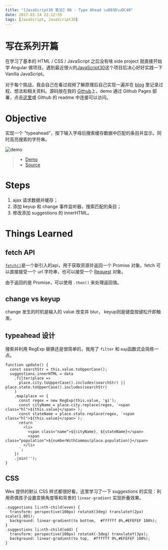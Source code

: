 ```yaml
---
title: "[JavaScript30 笔记] 06 - Type Ahead \uD83D\uDC40"
date: 2017-01-14 22:12:55
tags: [JavaScript, JavaScript30]
---
```


# 写在系列开篇
在学习了基本的 HTML / CSS / JavaScript 之后没有啥 side project 就直接开始学 Angular 做项目。遇到最近很火的[JavaScript30](https://JavaScript30.com)这个项目后决心好好实践一下 Vanilla JavaScript。

对于每个挑战，我会自己在看过视频了解原理后自己实现一遍并在 [blog](https://xg-wang.github.io/tags/JavaScript30/) 里记录过程、想法和相关资料。源码放在我的 [Github](https://github.com/xg-wang/JavaScript30)上，demo 通过 Github Pages 部署，点击[这里](https://xg-wang.github.io/JavaScript30/)或 Github 的 readme 中连接可以访问。

# Objective
实现一个 "typeahead"，按下输入字母后搜索缓存数据中匹配的条目并显示。同时高亮搜索的字符串。
<!-- more -->
![demo](./JavaScript30-笔记-06-Type-Ahead-👀/typeahead-demo.gif)

> - [Demo](https://xg-wang.github.io/JavaScript30/06%20-%20Type%20Ahead/)
> - [Source](https://github.com/xg-wang/JavaScript30/blob/master/06%20-%20Type%20Ahead/index.html)

# Steps
1. ajax 请求数据并缓存；
2. 添加 keyup 和 change 事件监听器，搜索匹配的条目；
3. 修改添加 suggestions 的 innerHTML。

# Things Learned
## fetch API
[`fetch()`](https://developer.mozilla.org/en-US/docs/Web/API/WindowOrWorkerGlobalScope/fetch)是一个新引入的api，用于获取资源并返回一个 Promise 对象。fetch 可以直接接受一个 url 字符串，也可以接受一个 [Request](https://developer.mozilla.org/en-US/docs/Web/API/Request) 对象。

由于返回的是 Promise，可以使用 `.then()` 来处理返回值。

## change vs keyup
change 发生的时机是输入的 value 改变并 blur， keyup则是键盘按键松开即触发。

## typeahead 设计
搜索并利用 RegExp 替换还是很简单的，我用了 `filter` 和 `map`函数式会简练一点。
```
function update() {
  const searchStr = this.value.toUpperCase();
  suggestions.innerHTML = data
    .filter(place => 
      place.city.toUpperCase().includes(searchStr) || place.state.toUpperCase().includes(searchStr)
    )
    .map(place => {
      const regex = new RegExp(this.value, 'gi');
      const cityName = place.city.replace(regex, `<span class="hl">${this.value}</span>`);
      const stateName = place.state.replace(regex, `<span class="hl">${this.value}</span>`);    
      return `
        <li>
          <span class="name">${cityName}, ${stateName}</span>
          <span class="population">${numberWithCommas(place.population)}</span>
        </li>
      `; 
    })
    .join('');
}
```

## CSS
Wes 提供的默认 CSS 样式都很好看，这里学习了一下 suggestions 的实现：利用奇偶孩子设置变换角度等和背景的 `linear-gradient` 实现折叠效果。
```
.suggestions li:nth-child(even) {
  transform: perspective(100px) rotateX(3deg) translateY(2px) scale(1.001);
  background: linear-gradient(to bottom,  #ffffff 0%,#EFEFEF 100%);
}
.suggestions li:nth-child(odd) {
  transform: perspective(100px) rotateX(-3deg) translateY(3px);
  background: linear-gradient(to top,  #ffffff 0%,#EFEFEF 100%);
}
```


